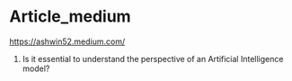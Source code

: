 # Article_medium
https://ashwin52.medium.com/
1. Is it essential to understand the perspective of an Artificial Intelligence model?
